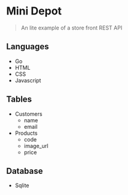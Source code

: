 # Mini Depot 

> An lite example of a store front REST API 

## Languages 
  - Go 
  - HTML 
  - CSS 
  - Javascript 

## Tables 
  - Customers 
    - name 
    - email 
  - Products 
    - code 
    - image_url 
    - price 

## Database 
  - Sqlite 
